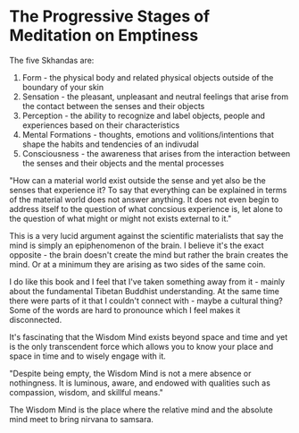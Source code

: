 # The Progressive Stages of Meditation on Emptiness

The five Skhandas are:

1. Form - the physical body and related physical objects outside of the boundary of your skin
2. Sensation - the pleasant, unpleasant and neutral feelings that arise from the contact between the senses and their objects
3. Perception - the ability to recognize and label objects, people and experiences based on their characteristics
4. Mental Formations - thoughts, emotions and volitions/intentions that shape the habits and tendencies of an indivudal
5. Consciousness - the awareness that arises from the interaction between the senses and their objects and the mental processes

"How can a material world exist outside the sense and yet also be the senses that experience it? To say that everything can be explained in terms of the material world does not answer anything. It does not even begin to address itself to the question of what concsious experience is, let alone to the question of what might or might not exists external to it."

This is a very lucid argument against the scientific materialists that say the mind is simply an epiphenomenon of the brain. I believe it's the exact opposite - the brain doesn't create the mind but rather the brain creates the mind. Or at a minimum they are arising as two sides of the same coin.

I do like this book and I feel that I've taken something away from it - mainly about the fundamental Tibetan Buddhist understanding. At the same time there were parts of it that I couldn't connect with - maybe a cultural thing? Some of the words are hard to pronounce which I feel makes it disconnected.

It's fascinating that the Wisdom Mind exists beyond space and time and yet is the only transcendent force which allows you to know your place and space in time and to wisely engage with it.

"Despite being empty, the Wisdom Mind is not a mere absence or nothingness. It is luminous, aware, and endowed with qualities such as compassion, wisdom, and skillful means."

The Wisdom Mind is the place where the relative mind and the absolute mind meet to bring nirvana to samsara.
